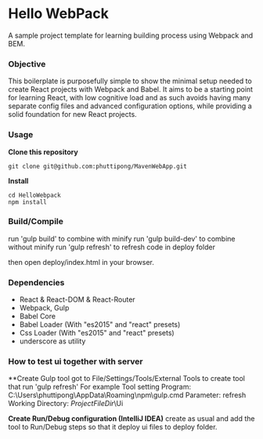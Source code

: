 Hello WebPack
=====================

A sample project template for learning building process using Webpack and BEM.

### Objective

This boilerplate is purposefully simple to show the minimal setup needed to create React projects with Webpack and Babel. It aims to be a starting point for learning React, with low cognitive load and as such avoids having many separate config files and advanced configuration options, while providing a solid foundation for new React projects.

### Usage
**Clone this repository**
```
git clone git@github.com:phuttipong/MavenWebApp.git
```

**Install**
```
cd HelloWebpack
npm install
```

### Build/Compile
run 'gulp build' to combine with minify
run 'gulp build-dev' to combine without minify
run 'gulp refresh' to refresh code in deploy folder


then open deploy/index.html in your browser.

### Dependencies
* React & React-DOM & React-Router
* Webpack, Gulp
* Babel Core
* Babel Loader (With "es2015" and "react" presets)
* Css Loader (With "es2015" and "react" presets)
* underscore as utility



### How to test ui together with server
**Create Gulp tool
got to File/Settings/Tools/External Tools to create tool that run 'gulp refresh'
For example
    Tool setting
        Program: C:\Users\phuttipong\AppData\Roaming\npm\gulp.cmd
        Parameter: refresh
        Working Directory: $ProjectFileDir$\Ui


**Create Run/Debug configuration (IntelliJ IDEA)**
create as usual and add the tool to Run/Debug steps so that it deploy ui files to deploy folder.